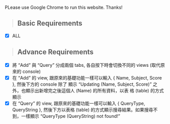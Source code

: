 PLease use Google Chrome to run this website. Thanks!  

>## Basic Requirements
- [x] ALL

>## Advance Requirements
- [x] 將 “Add” 與 “Query” 分成兩個 tabs, 各⾃按下時會切換不同的 views (取代原來的 console)
- [x] 在 “Add” 的 view, 跟原來的基礎功能⼀樣可以輸入 { Name, Subject, Score }, 然後下⽅的 console 除了
顯⽰ “Updating (Name, Subject, Score)” 之外，也顯⽰出新增完之後這個⼈ (Name) 的所有資料，以表
格 (table) 的⽅式顯⽰
- [x] 在 “Query” 的 view, 跟原來的基礎功能⼀樣可以輸入 { QueryType, QueryString }, 然後下⽅以表格 (table)
的⽅式顯⽰搜尋結果。如果搜尋不到，⼀樣顯⽰ “QueryType (QueryString) not found!”